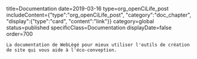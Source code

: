 title=Documentation
date=2019-03-16
type=org_openCiLife_post
includeContent={"type":"org_openCiLife_post", "category":"doc_chapter", "display":{"type":"card", "content":"link"}}
category=global
status=published
specificClass=Documentation
displayDate=false
order=700
~~~~~~
La documentation de WebLègé pour mieux utiliser l'outils de création de site qui vous aide à l'éco-conveption.
